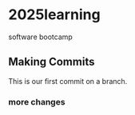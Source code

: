 # 2025learning
software bootcamp
## Making Commits
This is our first commit on a branch.

### more changes

